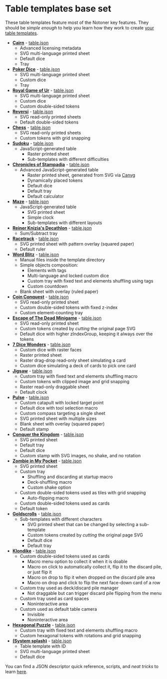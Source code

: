 # Table templates base set

These table templates feature most of the Notoner key features. They should be _simple enough_ to help you learn how they work to create [your table templates](../custom/).

 - **[Cairn](cairn/)** - [table.json](cairn/table.json)
   - Advanced licensing metadata
   - SVG multi-language printed sheet
   - Default dice
   - Tray
 - **[Poker Dice](poker-dice/)** - [table.json](poker-dice/table.json)
   - SVG multi-language printed sheet
   - Custom dice
   - Tray
 - **[Royal Game of Ur](royal-game-of-ur/)** - [table.json](royal-game-of-ur/table.json)
   - SVG multi-language printed sheet
   - Custom dice
   - Custom double-sided tokens
 - **[Reversi](reversi/)** - [table.json](reversi/table.json)
   - SVG read-only printed sheets
   - Default double-sided tokens
 - **[Chess](chess/)** - [table.json](chess/table.json)
   - SVG read-only printed sheets
   - Custom tokens with grid snapping
 - **[Sudoku](sudoku/)** - [table.json](sudoku/table.json)
   - JavaScript-generated table
     - Raster printed sheet
     - Sub-templates with different difficulties
 - **[Chronicles of Stampadia](stampadia-chronicles/)** - [table.json](stampadia-chronicles/table.json)
   - Advanced JavaScript-generated table
     - Raster printed sheet, generated from SVG via [Canvg](https://github.com/canvg/canvg)
     - Dynamically placed tokens
     - Default dice
     - Default tray
     - Default calculator
 - **[Maze](maze/)** - [table.json](maze/table.json)
   - JavaScript-generated table
     - SVG printed sheet
     - Simple clock
     - Sub-templates with different layouts
 - **[Reiner Knizia's Decathlon](decathlon/)** - [table.json](decathlon/table.json)
   - Sum/Subtract tray
 - **[Racetrack](racetrack/)** - [table.json](racetrack/table.json)
   - SVG printed sheet with pattern overlay (squared paper)
   - Default ruler
 - **[Word Blitz](word-blitz/)** - [table.json](word-blitz/table.json)
   - Manual files inside the template directory
   - Simple objects composition:
     - Elements with tags
     - Multi-language and locked custom dice
     - Custom tray with fixed text and elements shuffling using tags
     - Custom countdown
   - Blank sheet with overlay (ruled paper)
 - **[Coin Conquest](coin-conquest/)** - [table.json](coin-conquest/table.json)
   - SVG read-only printed sheet
   - Custom double-sided tokens with fixed z-index
   - Custom element-counting tray
 - **[Escape of The Dead Minigame](escape-of-the-dead/)** - [table.json](escape-of-the-dead/table.json)
   - SVG read-only printed sheet
   - Custom tokens created by _cutting_ the original page SVG
   - Default dice with higher zIndexGroup, keeping it always over the tokens
 - **[7 Dice Wonders](7-dice-wonders/)** - [table.json](7-dice-wonders/table.json)
   - Custom dice with raster faces
   - Raster printed sheet
   - Raster drag-drop read-only sheet simulating a card
   - Custom dice simulating a deck of cards to pick one card
 - **[Jigsaw](jigsaw/)** - [table.json](jigsaw/table.json)
   - Custom tray with fixed text and elements shuffling macro
   - Custom tokens with clipped image and grid snapping
   - Raster read-only draggable sheet
   - Default clock
 - **[Pulse](pulse/)** - [table.json](pulse/table.json)
   - Custom catapult with locked target point
   - Default dice with tool selection macro
   - Custom compass targeting a single sheet
   - SVG printed sheet with multiple sizes
   - Blank sheet with overlay (squared paper)
   - Default stamp
 - **[Conquer the Kingdom](conquer-the-kingdom/)** - [table.json](conquer-the-kingdom/table.json)
   - SVG printed sheet
   - Default tray
   - Default dice
   - Custom stamp with SVG images, no shake, and no rotation
 - **[Zombie in My Pocket](zombie-in-my-pocket/)** - [table.json](zombie-in-my-pocket/table.json)
   - SVG printed sheet
   - Custom tray
     - Shuffling and discarding at startup macro
     - Deck-shuffling macro
     - Custom shake option
   - Custom double-sided tokens used as tiles with grid snapping
     - Auto-flipping macro
   - Custom double-sided tokens used as cards
   - Default token
 - **[Goldscrolls](goldscrolls/)** - [table.json](goldscrolls/table.json)
   - Sub-templates with different characters
     - SVG printed sheet that can be changed by selecting a sub-template
     - Custom tokens created by _cutting_ the original page SVG
     - Default dice
     - Default tray
 - **[Klondike](klondike/)** - [table.json](klondike/table.json)
   - Custom double-sided tokens used as cards
     - Macro menu option to collect it when it is doable
     - Macro on click to automatically collect it, flip it to the discard pile, or just flip it
     - Macro on drop to flip it when dropped on the discard pile area
     - Macro on drop and click to flip the next face-down card of a row
   - Custom tray used as deck/discard pile manager
     - Not draggable but can trigger discard pile flipping from the menu
   - Custom tray used as card spaces
     - Noninteractive area
   - Custom used as default table camera
     - Invisible
     - Noninteractive area
 - **[Hexagonal Puzzle](hexagon-puzzle/)** - [table.json](hexagon-puzzle/table.json)
   - Custom tray with fixed text and elements shuffling macro
   - Custom hexagonal tokens with rotations and grid snapping
 - **[(System splash)](system-splash/)** - [table.json](system-splash/table.json)
   - Table template with ID
   - SVG multi-language printed sheet
   - Default dice

You can find a JSON descriptor quick reference, scripts, and _neat tricks_ to learn [here](../../assets/).
